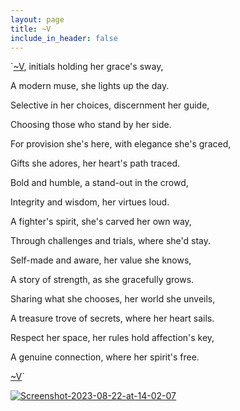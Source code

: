 ```yaml
---
layout: page
title: ~V
include_in_header: false
---
```


`[~V](../v), initials holding her grace's sway,

A modern muse, she lights up the day.

Selective in her choices, discernment her guide,

Choosing those who stand by her side.



For provision she's here, with elegance she's graced,

Gifts she adores, her heart's path traced.

Bold and humble, a stand-out in the crowd,

Integrity and wisdom, her virtues loud.



A fighter's spirit, she's carved her own way,

Through challenges and trials, where she'd stay.

Self-made and aware, her value she knows,

A story of strength, as she gracefully grows.



Sharing what she chooses, her world she unveils,

A treasure trove of secrets, where her heart sails.

Respect her space, her rules hold affection's key,

A genuine connection, where her spirit's free.


[~V](../v)`

<a href="https://ibb.co/PN5LwMc"><img src="https://i.ibb.co/PN5LwMc/Screenshot-2023-08-22-at-14-02-07.png" alt="Screenshot-2023-08-22-at-14-02-07" border="0"></a>




